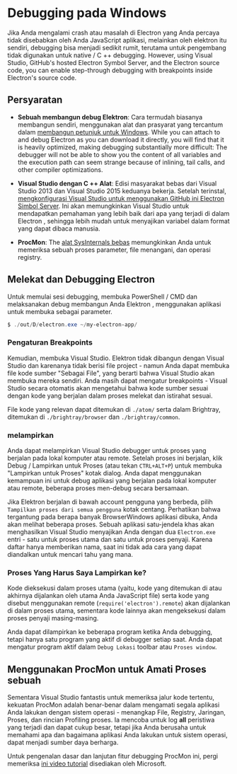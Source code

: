 # Debugging pada Windows

Jika Anda mengalami crash atau masalah di Electron yang Anda percaya tidak disebabkan oleh Anda JavaScript aplikasi, melainkan oleh elektron itu sendiri, debugging bisa menjadi sedikit rumit, terutama untuk pengembang tidak digunakan untuk native / C ++ debugging. However, using Visual Studio, GitHub's hosted Electron Symbol Server, and the Electron source code, you can enable step-through debugging with breakpoints inside Electron's source code.

## Persyaratan

* **Sebuah membangun debug Elektron**: Cara termudah biasanya membangun sendiri, menggunakan alat dan prasyarat yang tercantum dalam [membangun petunjuk untuk Windows](build-instructions-windows.md). While you can attach to and debug Electron as you can download it directly, you will find that it is heavily optimized, making debugging substantially more difficult: The debugger will not be able to show you the content of all variables and the execution path can seem strange because of inlining, tail calls, and other compiler optimizations.

* **Visual Studio dengan C ++ Alat**: Edisi masyarakat bebas dari Visual Studio 2013 dan Visual Studio 2015 keduanya bekerja. Setelah terinstal, [mengkonfigurasi Visual Studio untuk menggunakan GitHub ini Electron Simbol Server](setting-up-symbol-server.md). Ini akan memungkinkan Visual Studio untuk mendapatkan pemahaman yang lebih baik dari apa yang terjadi di dalam Electron , sehingga lebih mudah untuk menyajikan variabel dalam format yang dapat dibaca manusia.

* **ProcMon**: The [alat SysInternals bebas](https://technet.microsoft.com/en-us/sysinternals/processmonitor.aspx) memungkinkan Anda untuk memeriksa sebuah proses parameter, file menangani, dan operasi registry.

## Melekat dan Debugging Electron

Untuk memulai sesi debugging, membuka PowerShell / CMD dan melaksanakan debug membangun Anda Elektron , menggunakan aplikasi untuk membuka sebagai parameter.

```powershell
$ ./out/D/electron.exe ~/my-electron-app/
```

### Pengaturan Breakpoints

Kemudian, membuka Visual Studio. Elektron tidak dibangun dengan Visual Studio dan karenanya tidak berisi file project - namun Anda dapat membuka file kode sumber "Sebagai File", yang berarti bahwa Visual Studio akan membuka mereka sendiri. Anda masih dapat mengatur breakpoints - Visual Studio secara otomatis akan mengetahui bahwa kode sumber sesuai dengan kode yang berjalan dalam proses melekat dan istirahat sesuai.

File kode yang relevan dapat ditemukan di `./atom/` serta dalam Brightray, ditemukan di `./brightray/browser` dan `./brightray/common`.

### melampirkan

Anda dapat melampirkan Visual Studio debugger untuk proses yang berjalan pada lokal komputer atau remote. Setelah proses ini berjalan, klik Debug / Lampirkan untuk Proses (atau tekan `CTRL+ALT+P`) untuk membuka "Lampirkan untuk Proses" kotak dialog. Anda dapat menggunakan kemampuan ini untuk debug aplikasi yang berjalan pada lokal komputer atau remote, beberapa proses men-debug secara bersamaan.

Jika Elektron berjalan di bawah account pengguna yang berbeda, pilih `Tampilkan proses dari semua pengguna` kotak centang. Perhatikan bahwa tergantung pada berapa banyak BrowserWindows aplikasi dibuka, Anda akan melihat beberapa proses. Sebuah aplikasi satu-jendela khas akan menghasilkan Visual Studio menyajikan Anda dengan dua `Electron.exe` entri - satu untuk proses utama dan satu untuk proses penyaji. Karena daftar hanya memberikan nama, saat ini tidak ada cara yang dapat diandalkan untuk mencari tahu yang mana.

### Proses Yang Harus Saya Lampirkan ke?

Kode dieksekusi dalam proses utama (yaitu, kode yang ditemukan di atau akhirnya dijalankan oleh utama Anda JavaScript file) serta kode yang disebut menggunakan remote (`require('electron').remote`) akan dijalankan di dalam proses utama, sementara kode lainnya akan mengeksekusi dalam proses penyaji masing-masing.

Anda dapat dilampirkan ke beberapa program ketika Anda debugging, tetapi hanya satu program yang aktif di debugger setiap saat. Anda dapat mengatur program aktif dalam `Debug Lokasi` toolbar atau `Proses window`.

## Menggunakan ProcMon untuk Amati Proses sebuah

Sementara Visual Studio fantastis untuk memeriksa jalur kode tertentu, kekuatan ProcMon adalah benar-benar dalam mengamati segala aplikasi Anda lakukan dengan sistem operasi - menangkap File, Registry, Jaringan, Proses, dan rincian Profiling proses. Ia mencoba untuk log **all** peristiwa yang terjadi dan dapat cukup besar, tetapi jika Anda berusaha untuk memahami apa dan bagaimana aplikasi Anda lakukan untuk sistem operasi, dapat menjadi sumber daya berharga.

Untuk pengenalan dasar dan lanjutan fitur debugging ProcMon ini, pergi memeriksa [ini video tutorial](https://channel9.msdn.com/shows/defrag-tools/defrag-tools-4-process-monitor) disediakan oleh Microsoft.
